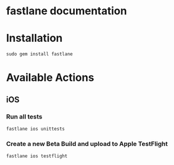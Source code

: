 fastlane documentation
================
# Installation
```
sudo gem install fastlane
```
# Available Actions
## iOS
### Run all tests
```
fastlane ios unittests
```

### Create a new Beta Build and upload to Apple TestFlight
```
fastlane ios testflight
```
